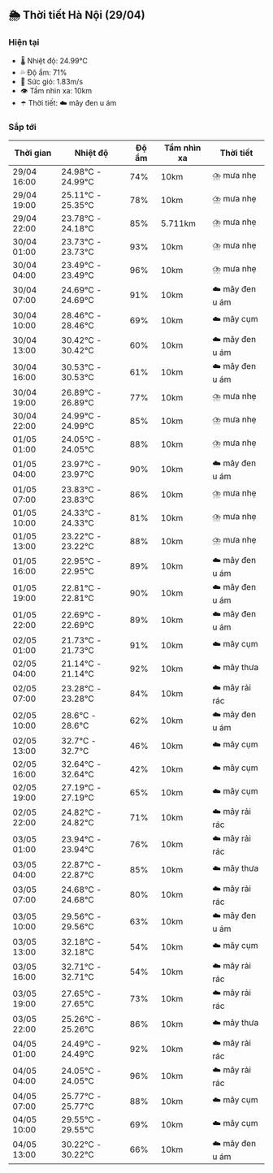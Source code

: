 ## 🌦️ Thời tiết Hà Nội (29/04)

### Hiện tại

- 🌡️ Nhiệt độ: 24.99℃
- 💦 Độ ẩm: 71%
- 💨 Sức gió: 1.83m/s
- 👁️ Tầm nhìn xa: 10km
- ☂️ Thời tiết: ☁️ mây đen u ám

### Sắp tới

| Thời gian | Nhiệt độ | Độ ẩm | Tầm nhìn xa | Thời tiết |
| --- | --- | --- | --- | --- |
| 29/04 16:00 | 24.98℃ - 24.99℃ | 74% | 10km | ⛈️ mưa nhẹ |
| 29/04 19:00 | 25.11℃ - 25.35℃ | 78% | 10km | ⛈️ mưa nhẹ |
| 29/04 22:00 | 23.78℃ - 24.18℃ | 85% | 5.711km | ⛈️ mưa nhẹ |
| 30/04 01:00 | 23.73℃ - 23.73℃ | 93% | 10km | ⛈️ mưa nhẹ |
| 30/04 04:00 | 23.49℃ - 23.49℃ | 96% | 10km | ⛈️ mưa nhẹ |
| 30/04 07:00 | 24.69℃ - 24.69℃ | 91% | 10km | ☁️ mây đen u ám |
| 30/04 10:00 | 28.46℃ - 28.46℃ | 69% | 10km | ☁️ mây cụm |
| 30/04 13:00 | 30.42℃ - 30.42℃ | 60% | 10km | ☁️ mây đen u ám |
| 30/04 16:00 | 30.53℃ - 30.53℃ | 61% | 10km | ☁️ mây đen u ám |
| 30/04 19:00 | 26.89℃ - 26.89℃ | 77% | 10km | ⛈️ mưa nhẹ |
| 30/04 22:00 | 24.99℃ - 24.99℃ | 85% | 10km | ⛈️ mưa nhẹ |
| 01/05 01:00 | 24.05℃ - 24.05℃ | 88% | 10km | ⛈️ mưa nhẹ |
| 01/05 04:00 | 23.97℃ - 23.97℃ | 90% | 10km | ☁️ mây đen u ám |
| 01/05 07:00 | 23.83℃ - 23.83℃ | 86% | 10km | ⛈️ mưa nhẹ |
| 01/05 10:00 | 24.33℃ - 24.33℃ | 81% | 10km | ⛈️ mưa nhẹ |
| 01/05 13:00 | 23.22℃ - 23.22℃ | 88% | 10km | ⛈️ mưa nhẹ |
| 01/05 16:00 | 22.95℃ - 22.95℃ | 89% | 10km | ☁️ mây đen u ám |
| 01/05 19:00 | 22.81℃ - 22.81℃ | 90% | 10km | ☁️ mây đen u ám |
| 01/05 22:00 | 22.69℃ - 22.69℃ | 89% | 10km | ☁️ mây đen u ám |
| 02/05 01:00 | 21.73℃ - 21.73℃ | 91% | 10km | ☁️ mây cụm |
| 02/05 04:00 | 21.14℃ - 21.14℃ | 92% | 10km | ☁️ mây thưa |
| 02/05 07:00 | 23.28℃ - 23.28℃ | 84% | 10km | ☁️ mây rải rác |
| 02/05 10:00 | 28.6℃ - 28.6℃ | 62% | 10km | ☁️ mây đen u ám |
| 02/05 13:00 | 32.7℃ - 32.7℃ | 46% | 10km | ☁️ mây cụm |
| 02/05 16:00 | 32.64℃ - 32.64℃ | 42% | 10km | ☁️ mây cụm |
| 02/05 19:00 | 27.19℃ - 27.19℃ | 65% | 10km | ☁️ mây cụm |
| 02/05 22:00 | 24.82℃ - 24.82℃ | 71% | 10km | ☁️ mây rải rác |
| 03/05 01:00 | 23.94℃ - 23.94℃ | 76% | 10km | ☁️ mây rải rác |
| 03/05 04:00 | 22.87℃ - 22.87℃ | 85% | 10km | ☁️ mây thưa |
| 03/05 07:00 | 24.68℃ - 24.68℃ | 80% | 10km | ☁️ mây rải rác |
| 03/05 10:00 | 29.56℃ - 29.56℃ | 63% | 10km | ☁️ mây đen u ám |
| 03/05 13:00 | 32.18℃ - 32.18℃ | 54% | 10km | ☁️ mây cụm |
| 03/05 16:00 | 32.71℃ - 32.71℃ | 54% | 10km | ☁️ mây rải rác |
| 03/05 19:00 | 27.65℃ - 27.65℃ | 73% | 10km | ☁️ mây rải rác |
| 03/05 22:00 | 25.26℃ - 25.26℃ | 86% | 10km | ☁️ mây thưa |
| 04/05 01:00 | 24.49℃ - 24.49℃ | 92% | 10km | ☁️ mây rải rác |
| 04/05 04:00 | 24.05℃ - 24.05℃ | 96% | 10km | ☁️ mây rải rác |
| 04/05 07:00 | 25.77℃ - 25.77℃ | 88% | 10km | ☁️ mây cụm |
| 04/05 10:00 | 29.55℃ - 29.55℃ | 69% | 10km | ☁️ mây cụm |
| 04/05 13:00 | 30.22℃ - 30.22℃ | 66% | 10km | ☁️ mây đen u ám |
